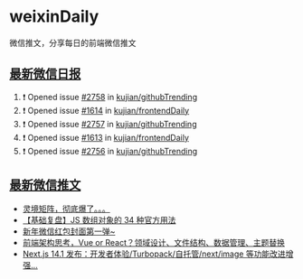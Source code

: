 # weixinDaily
微信推文，分享每日的前端微信推文

## [最新微信日报](https://github.com/kujian/weixinDaily/issues)

<!--START_SECTION:activity-->
1. ❗ Opened issue [#2758](https://github.com/kujian/githubTrending/issues/2758) in [kujian/githubTrending](https://github.com/kujian/githubTrending)
2. ❗ Opened issue [#1614](https://github.com/kujian/frontendDaily/issues/1614) in [kujian/frontendDaily](https://github.com/kujian/frontendDaily)
3. ❗ Opened issue [#2757](https://github.com/kujian/githubTrending/issues/2757) in [kujian/githubTrending](https://github.com/kujian/githubTrending)
4. ❗ Opened issue [#1613](https://github.com/kujian/frontendDaily/issues/1613) in [kujian/frontendDaily](https://github.com/kujian/frontendDaily)
5. ❗ Opened issue [#2756](https://github.com/kujian/githubTrending/issues/2756) in [kujian/githubTrending](https://github.com/kujian/githubTrending)
<!--END_SECTION:activity-->


## [最新微信推文](https://weixin.qdkfweb.cn/)

<!-- BLOG-POST-LIST:START -->
- [灵境矩阵，彻底爆了。。。](https://weixin.qdkfweb.cn/39852.html)
- [【基础复盘】JS 数组对象的 34 种官方用法](https://weixin.qdkfweb.cn/39843.html)
- [新年微信红包封面第一弹~](https://weixin.qdkfweb.cn/39848.html)
- [前端架构思考，Vue or React？领域设计、文件结构、数据管理、主题替换](https://weixin.qdkfweb.cn/39860.html)
- [Next.js 14.1 发布：开发者体验/Turbopack/自托管/next/image 等功能改进增强...](https://weixin.qdkfweb.cn/39858.html)
<!-- BLOG-POST-LIST:END -->
